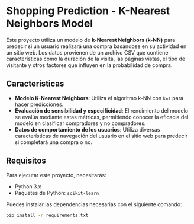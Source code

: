 # Shopping Prediction - K-Nearest Neighbors Model

Este proyecto utiliza un modelo de **k-Nearest Neighbors (k-NN)** para predecir si un usuario realizará una compra basándose en su actividad en un sitio web. Los datos provienen de un archivo CSV que contiene características como la duración de la visita, las páginas vistas, el tipo de visitante y otros factores que influyen en la probabilidad de compra.

## Características

- **Modelo K-Nearest Neighbors**: Utiliza el algoritmo k-NN con `k=1` para hacer predicciones.
- **Evaluación de sensibilidad y especificidad**: El rendimiento del modelo se evalúa mediante estas métricas, permitiendo conocer la eficacia del modelo en clasificar compradores y no compradores.
- **Datos de comportamiento de los usuarios**: Utiliza diversas características de navegación del usuario en el sitio web para predecir si completará una compra o no.
  
## Requisitos

Para ejecutar este proyecto, necesitarás:

- Python 3.x
- Paquetes de Python: `scikit-learn`

Puedes instalar las dependencias necesarias con el siguiente comando:

```bash
pip install -r requirements.txt
